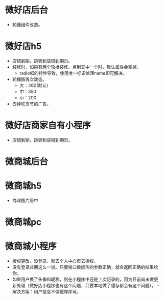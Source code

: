 # 微好店后台
* 轮播组件改造。

# 微好店h5
* 店铺到期，跳转到店铺到期页。
* 装修时，如果有两个轮播装修。点到其中一个时，默认属性会空掉。
    - radio框的特性导致，使用唯一标识处理name即可解决。
* 轮播图再次改造。
    - 大：460(默认)
    - 中：350
    - 小：200
* 去掉吃货节的广告。

# 微好店商家自有小程序
* 店铺到期，跳转到店铺到期页。

# 微商城后台

# 微商城h5
* 商详图片居中

# 微商城pc

# 微商城小程序
* 授权更改，没登录，就去个人中心页去授权。
* 没有登录过期这么一说。只要接口数据传的参数正确，就会返回正确的结果给你。
* 如果用户换了头像和昵称，则在小程序中还是上次记录的，因为目前尚未做更新处理（微好店小程序也有这个问题，只要本地做了缓存都会有这个问题）。
        - 解决方案：用户信息不做缓存即可。
